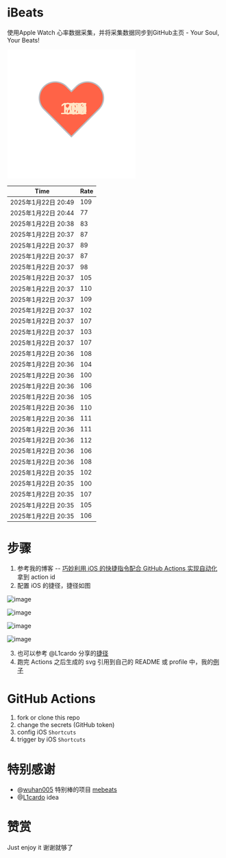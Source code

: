 # iBeats
使用Apple Watch 心率数据采集，并将采集数据同步到GitHub主页 - Your Soul, Your Beats!

![](./files/heart.svg)

<!--START_SECTION:my_heart_rate-->
| Time | Rate | 
 | ---- | ---- | 
| 2025年1月22日 20:49 | 109 |
| 2025年1月22日 20:44 | 77 |
| 2025年1月22日 20:38 | 83 |
| 2025年1月22日 20:37 | 87 |
| 2025年1月22日 20:37 | 89 |
| 2025年1月22日 20:37 | 87 |
| 2025年1月22日 20:37 | 98 |
| 2025年1月22日 20:37 | 105 |
| 2025年1月22日 20:37 | 110 |
| 2025年1月22日 20:37 | 109 |
| 2025年1月22日 20:37 | 102 |
| 2025年1月22日 20:37 | 107 |
| 2025年1月22日 20:37 | 103 |
| 2025年1月22日 20:37 | 107 |
| 2025年1月22日 20:36 | 108 |
| 2025年1月22日 20:36 | 104 |
| 2025年1月22日 20:36 | 100 |
| 2025年1月22日 20:36 | 106 |
| 2025年1月22日 20:36 | 105 |
| 2025年1月22日 20:36 | 110 |
| 2025年1月22日 20:36 | 111 |
| 2025年1月22日 20:36 | 111 |
| 2025年1月22日 20:36 | 112 |
| 2025年1月22日 20:36 | 106 |
| 2025年1月22日 20:36 | 108 |
| 2025年1月22日 20:35 | 102 |
| 2025年1月22日 20:35 | 100 |
| 2025年1月22日 20:35 | 107 |
| 2025年1月22日 20:35 | 105 |
| 2025年1月22日 20:35 | 106 |

<!--END_SECTION:my_heart_rate-->

# 步骤
1. 参考我的博客 -- [巧妙利用 iOS 的快捷指令配合 GitHub Actions 实现自动化](https://github.com/yihong0618/gitblog/issues/198) 拿到 action id
2. 配置 iOS 的捷径，捷径如图

![image](https://user-images.githubusercontent.com/15976103/122154218-0db0b480-ce97-11eb-93bb-5aec07c558dc.png)

![image](https://user-images.githubusercontent.com/15976103/122154236-186b4980-ce97-11eb-8e4b-70551a0391ae.png)

![image](https://user-images.githubusercontent.com/15976103/122154268-2d47dd00-ce97-11eb-902e-3acf292265a9.png)

![image](https://user-images.githubusercontent.com/15976103/122174055-fa144680-ceb4-11eb-9be2-3eb83cd516f7.png)

3. 也可以参考 @L1cardo 分享的[捷径](https://www.icloud.com/shortcuts/6ab6047b459c41ad822ad6b94b1c03d4)
4. 跑完 Actions 之后生成的 svg 引用到自己的 README 或 profile 中，我的[例子](https://github.com/yihong0618) 

# GitHub Actions

1. fork or clone this repo
2. change the secrets (GitHub token)
3. config iOS `Shortcuts` 
4. trigger by iOS `Shortcuts`

# 特别感谢
- @[wuhan005](https://github.com/wuhan005) 特别棒的项目 [mebeats](https://github.com/wuhan005/mebeats)
- @[L1cardo](https://github.com/L1cardo) idea

# 赞赏
Just enjoy it
谢谢就够了
